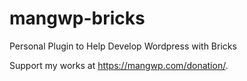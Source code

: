 # mangwp-bricks
Personal Plugin to Help Develop Wordpress with Bricks

Support my works at https://mangwp.com/donation/.
